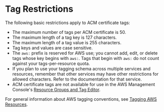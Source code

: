 # Tag Restrictions<a name="tags-restrictions"></a>

The following basic restrictions apply to ACM certificate tags:
+ The maximum number of tags per ACM certificate is 50\.
+ The maximum length of a tag key is 127 characters\.
+ The maximum length of a tag value is 255 characters\.
+ Tag keys and values are case sensitive\.
+ The `aws:` prefix is reserved for AWS use; you cannot add, edit, or delete tags whose key begins with `aws:`\. Tags that begin with `aws:` do not count against your tags\-per\-resource quota\.
+ If you plan to use your tagging schema across multiple services and resources, remember that other services may have other restrictions for allowed characters\. Refer to the documentation for that service\.
+ ACM certificate tags are not available for use in the AWS Management Console's [Resource Groups and Tag Editor](https://aws.amazon.com/blogs/aws/resource-groups-and-tagging/)\.

For general information about AWS tagging conventions, see [Tagging AWS Resources](https://docs.aws.amazon.com/general/latest/gr/aws_tagging.html)\.